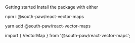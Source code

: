 Getting started
Install the package with either

npm i @south-paw/react-vector-maps

yarn add @south-paw/react-vector-maps

import { VectorMap } from '@south-paw/react-vector-maps';

